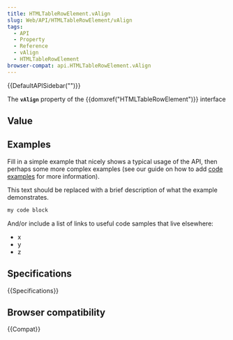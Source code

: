 ```yaml
---
title: HTMLTableRowElement.vAlign
slug: Web/API/HTMLTableRowElement/vAlign
tags:
  - API
  - Property
  - Reference
  - vAlign
  - HTMLTableRowElement
browser-compat: api.HTMLTableRowElement.vAlign
---
```

{{DefaultAPISidebar("")}}

The **`vAlign`** property of the {{domxref("HTMLTableRowElement")}} interface 

## Value



## Examples

Fill in a simple example that nicely shows a typical usage of the API, then perhaps some more complex examples (see our guide on how to add [code examples](/en-US/docs/MDN/Contribute/Structures/Code_examples) for more information).

This text should be replaced with a brief description of what the example demonstrates.

```js
my code block
```

And/or include a list of links to useful code samples that live elsewhere:

*   x
*   y
*   z

## Specifications

{{Specifications}}

## Browser compatibility

{{Compat}}


